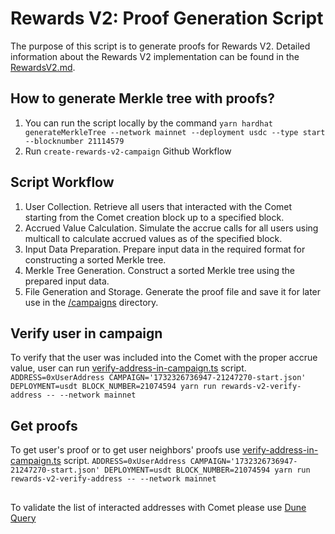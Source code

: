 # Rewards V2: Proof Generation Script

The purpose of this script is to generate proofs for Rewards V2. Detailed information about the Rewards V2 implementation can be found in the [RewardsV2.md](../../docs/RewardsV2.md).

## How to generate Merkle tree with proofs?

1. You can run the script locally by the command `yarn hardhat generateMerkleTree --network mainnet --deployment usdc --type start --blocknumber 21114579`
2. Run `create-rewards-v2-campaign` Github Workflow

## Script Workflow

1. User Collection. Retrieve all users that interacted with the Comet starting from the Comet creation block up to a specified block.
2. Accrued Value Calculation. Simulate the accrue calls for all users using multicall to calculate accrued values as of the specified block.
3. Input Data Preparation. Prepare input data in the required format for constructing a sorted Merkle tree.
4. Merkle Tree Generation. Construct a sorted Merkle tree using the prepared input data.
5. File Generation and Storage. Generate the proof file and save it for later use in the [/campaigns](../../campaigns/) directory.

## Verify user in campaign
To verify that the user was included into the Comet with the proper accrue value, user can run [verify-address-in-campaign.ts](./verify-address-in-campaign.ts) script. `ADDRESS=0xUserAddress CAMPAIGN='1732326736947-21247270-start.json' DEPLOYMENT=usdt BLOCK_NUMBER=21074594 yarn run rewards-v2-verify-address -- --network mainnet`

## Get proofs
To get user's proof or to get user neighbors' proofs use [verify-address-in-campaign.ts](./verify-address-in-campaign.ts) script. `ADDRESS=0xUserAddress CAMPAIGN='1732326736947-21247270-start.json' DEPLOYMENT=usdt BLOCK_NUMBER=21074594 yarn run rewards-v2-verify-address -- --network mainnet`

## 
To validate the list of interacted addresses with Comet please use [Dune Query](https://dune.com/queries/4320237)